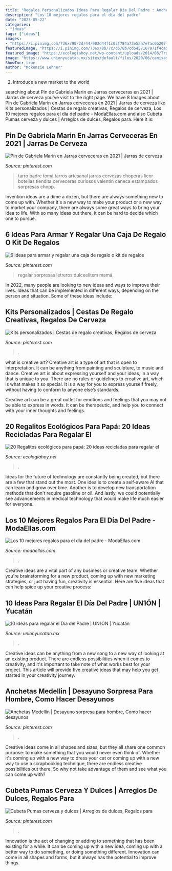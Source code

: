 ```yaml
---
title: "Regalos Personalizados Ideas Para Regalar Dia Del Padre : Anchetas Medellin"
description: "Los 10 mejores regalos para el día del padre"
date: "2023-05-22"
categories:
- "ideas"
tags: ["ideas"]
images:
- "https://i.pinimg.com/736x/90/2d/44/902d44f1c02f784a72e5aa7e7ac6b207--pumas.jpg"
featuredImage: "https://i.pinimg.com/736x/8b/7c/d5/8b7cd5457167971f4ca5b1a21d81d203.jpg"
featured_image: "https://ecologiahoy.net/wp-content/uploads/2014/06/Trofeos-reciclados-para-el-Da-del-Padre1.jpg"
image: "https://www.unionyucatan.mx/sites/default/files/2020/06/camisas-dia-padre.jpg"
ShowToc: true
author: "Mckenzie Lehner"
---
```



2. Introduce a new market to the world 

	

		
searching about Pin de Gabriela Marin en Jarras cerveceras en 2021 | Jarras de cerveza you've visit to the right page. We have 8 Images about Pin de Gabriela Marin en Jarras cerveceras en 2021 | Jarras de cerveza like Kits personalizados | Cestas de regalo creativas, Regalos de cerveza, Los 10 mejores regalos para el día del padre - ModaEllas.com and also Cubeta Pumas cerveza y dulces | Arreglos de dulces, Regalos para. Here it is:
		
    
## Pin De Gabriela Marin En Jarras Cerveceras En 2021 | Jarras De Cerveza

<img loading=lazy src="https://i.pinimg.com/736x/8b/7c/d5/8b7cd5457167971f4ca5b1a21d81d203.jpg" onerror="this.onerror=null;this.src='https://tse2.mm.bing.net/th?id=OIP.ryUlIOIO82uCVJu1gzEh9gHaHa&amp;pid=15.1';" alt="Pin de Gabriela Marin en Jarras cerveceras en 2021 | Jarras de cerveza">

_Source: pinterest.com_

>tarro padre toma tarros artesanal jarras cervezas choperas licor botellas tiendita cerveceras curiosos valentín caneca estampados sorpresas chopp. 

	

Invention ideas are a dime a dozen, but there are always something new to come up with. Whether it's a new way to make your product or a new way to market your company, there are always some great ways to bring your idea to life. With so many ideas out there, it can be hard to decide which one to pursue.

    
## 6 Ideas Para Armar Y Regalar Una Caja De Regalo O Kit De Regalos

<img loading=lazy src="https://i.pinimg.com/originals/a7/c5/96/a7c59652e355d692ec66c091502753a3.jpg" onerror="this.onerror=null;this.src='https://tse4.mm.bing.net/th?id=OIP.bxmM_YIX65kPU3OSY8KCggHaLJ&amp;pid=15.1';" alt="6 ideas para armar y regalar una caja de regalo o kit de regalos">

_Source: pinterest.com_

>regalar sorpresas letreros dulceelitem mamá. 

	

In 2022, many people are looking to new ideas and ways to improve their lives. Ideas that can be implemented in different ways, depending on the person and situation. Some of these ideas include: 

    
## Kits Personalizados | Cestas De Regalo Creativas, Regalos De Cerveza

<img loading=lazy src="https://i.pinimg.com/736x/27/1d/52/271d52a3d30e47326b78ba7fce141aa7.jpg" onerror="this.onerror=null;this.src='https://tse1.mm.bing.net/th?id=OIP.SO7kcLyM364_pB9YhTmgqAHaHa&amp;pid=15.1';" alt="Kits personalizados | Cestas de regalo creativas, Regalos de cerveza">

_Source: pinterest.com_

>. 

	

what is creative art?
Creative art is a type of art that is open to interpretation. It can be anything from painting and sculpture, to music and dance. Creative art is about expressing yourself and your ideas, in a way that is unique to you.
There are no rules or guidelines to creative art, which is what makes it so special. It is a way for you to express yourself freely, without having to conform to anyone else’s standards.

Creative art can be a great outlet for emotions and feelings that you may not be able to express in words. It can be therapeutic, and help you to connect with your inner thoughts and feelings.

    
## 20 Regalitos Ecológicos Para Papá: 20 Ideas Recicladas Para Regalar El

<img loading=lazy src="https://ecologiahoy.net/wp-content/uploads/2014/06/Trofeos-reciclados-para-el-Da-del-Padre1.jpg" onerror="this.onerror=null;this.src='https://tse2.mm.bing.net/th?id=OIP.WJHTiIbZ7-Gbbxy2mAu13wAAAA&amp;pid=15.1';" alt="20 Regalitos ecológicos para papá: 20 ideas recicladas para regalar el">

_Source: ecologiahoy.net_

>. 

	

Ideas for the future of technology are constantly being created, but there are a few that stand out the most. One idea is to create a self-aware AI that can learn and grow over time. Another is to develop new transportation methods that don't require gasoline or oil. And lastly, we could potentially see advancements in medical technology that would make life much easier for everyone.

    
## Los 10 Mejores Regalos Para El Día Del Padre - ModaEllas.com

<img loading=lazy src="https://modaellas.com/wp-content/uploads/2017/02/regalos-dia-del-padre-personalizados-600x600.jpg" onerror="this.onerror=null;this.src='https://tse3.mm.bing.net/th?id=OIP.4uxgftoQNhzuCJ3Sm6IrPgHaHa&amp;pid=15.1';" alt="Los 10 mejores regalos para el día del padre - ModaEllas.com">

_Source: modaellas.com_

>. 

	

Creative ideas are a vital part of any business or creative team. Whether you're brainstorming for a new product, coming up with new marketing strategies, or just having fun, creativity is essential. Here are five ideas that can help spice up your creative process:

    
## 10 Ideas Para Regalar El Día Del Padre | UN1ÓN | Yucatán

<img loading=lazy src="https://www.unionyucatan.mx/sites/default/files/2020/06/camisas-dia-padre.jpg" onerror="this.onerror=null;this.src='https://tse4.mm.bing.net/th?id=OIP.EN5phPlu4XZBSCFfszUY3wAAAA&amp;pid=15.1';" alt="10 ideas para regalar el Día del Padre | UN1ÓN | Yucatán">

_Source: unionyucatan.mx_

>. 

	

Creative ideas can be anything from a new song to a new way of looking at an existing product. There are endless possibilities when it comes to creativity, and it's important to take note of what works best for your project. This article will provide five creative ideas that may help you get started in your creativity journey.

    
## Anchetas Medellin | Desayuno Sorpresa Para Hombre, Como Hacer Desayunos

<img loading=lazy src="https://i.pinimg.com/736x/20/30/87/203087ea7c1fbb8cd2bb2c10f6cfdffd.jpg" onerror="this.onerror=null;this.src='https://tse1.mm.bing.net/th?id=OIP.fT3L_oeGwBwbGsNMKLFavQHaJB&amp;pid=15.1';" alt="Anchetas Medellin | Desayuno sorpresa para hombre, Como hacer desayunos">

_Source: pinterest.com_

>. 

	

Creative ideas come in all shapes and sizes, but they all share one common purpose: to make something that you would never even think of. Whether it's coming up with a new way to dress your cat or coming up with a new way to use a scrapbooking technique, there are endless creative possibilities out there. So why not take advantage of them and see what you can come up with?

    
## Cubeta Pumas Cerveza Y Dulces | Arreglos De Dulces, Regalos Para

<img loading=lazy src="https://i.pinimg.com/736x/90/2d/44/902d44f1c02f784a72e5aa7e7ac6b207--pumas.jpg" onerror="this.onerror=null;this.src='https://tse1.mm.bing.net/th?id=OIP.ZBjEngHuoDH2X8A4rpgjwwHaLO&amp;pid=15.1';" alt="Cubeta Pumas cerveza y dulces | Arreglos de dulces, Regalos para">

_Source: pinterest.com_

>. 

	

Innovation is the act of changing or adding to something that has been existing for a while. It can be coming up with a new idea, coming up with a better way to do something, or doing something different. Innovation can come in all shapes and forms, but it always has the potential to improve things.


